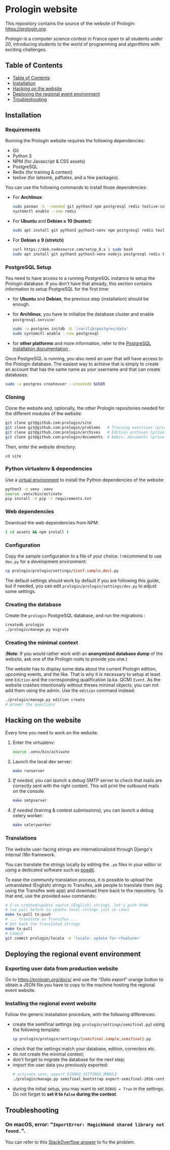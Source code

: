 # Prologin website

This repository contains the source of the website of Prologin:
<https://prologin.org>.

Prologin is a computer science contest in France open to all students under 20,
introducing students to the world of programming and algorithms with exciting
challenges.

## Table of Contents

* [Table of Contents](#table-of-contents)
* [Installation](#installation)
* [Hacking on the website](#hacking-on-the-website)
* [Deploying the regional event environment
  ](#deploying-the-regional-event-environment)
* [Troubleshooting](#troubleshooting)

## Installation

### Requirements

Running the Prologin website requires the following dependencies:

* Git
* Python 3
* NPM (for Javascript & CSS assets)
* PostgreSQL
* Redis (for training & contest)
* texlive (for latexmk, pdflatex, and a few packages).

You can use the following commands to install those dependencies:

- For **Archlinux**:

  ```bash
  sudo pacman -S --needed git python3 npm postgresql redis texlive-core
  systemctl enable --now redis
  ```

- For **Ubuntu** and **Debian ≥ 10 (buster)**:

  ```bash
  sudo apt install git python3 python3-venv npm postgresql redis texlive
  ```

- For **Debian ≤ 9 (stretch)**

  ```bash
  curl https://deb.nodesource.com/setup_8.x | sudo bash
  sudo apt install git python3 python3-venv nodejs postgresql redis texlive
  ```

### PostgreSQL Setup

You need to have access to a running PostgreSQL instance to setup the Prologin
database. If you don't have that already, this section contains information to
setup PostgreSQL for the first time:

- for **Ubuntu** and **Debian**, the previous step (installation) should be
  enough.

- for **Archlinux**, you have to initialize the database cluster and enable
  `postgresql.service`:

  ```bash
  sudo -u postgres initdb -D '/var/lib/postgres/data'
  sudo systemctl enable --now postgresql
  ```

- for **other platforms** and more information, refer to the
  [PostgreSQL installation documentation
  ](https://www.postgresql.org/docs/current/static/tutorial-install.html).

Once PostgreSQL is running, you also need an user that will have access to the
Prologin database. The easiest way to achieve that is simply to create an
account that has the same name as your username and that can create databases:

```bash
sudo -u postgres createuser --createdb $USER
```

### Cloning

Clone the website and, optionally, the other Prologin repositories needed for
the different modules of the website:

```bash
git clone git@github.com:prologin/site
git clone git@github.com:prologin/problems   # Training exercises (private)
git clone git@github.com:prologin/archives   # Edition archives (private)
git clone git@github.com:prologin/documents  # Admin. documents (private)
```

Then, enter the website directory:

```
cd site
```

### Python virtualenv & dependencies

Use a [virtual environment](https://docs.python.org/3/library/venv.html) to
install the Python dependencies of the website:

```bash
python3 -m venv .venv
source .venv/bin/activate
pip install -U pip -r requirements.txt
```

### Web dependencies

Download the web dependencies from NPM:

```bash
( cd assets && npm install )
```

### Configuration

Copy the sample configuration to a file of your choice. I recommend to use
`dev.py` for a development environment:

```bash
cp prologin/prologin/settings/{conf.sample,dev}.py
```

The default settings should work by default if you are following this guide,
but if needed, you can edit `prologin/prologin/settings/dev.py` to adjust some
settings.

### Creating the database

Create the `prologin` PostgreSQL database, and run the migrations :

```bash
createdb prologin
./prologin/manage.py migrate
```

### Creating the minimal context

(**Note**: If you would rather work with an **anonymized database dump** of the
website, ask one of the Prologin roots to provide you one.)

The website has to display some data about the current Prologin edition,
upcoming events, and the like. That is why it is necessary to setup at least
one `Edition` and the corresponding qualification (a.ka. QCM) `Event`. As the
website crashes intentionally without theses minimal objects, you can not add
them using the admin. Use the `edition` command instead:

```bash
./prologin/manage.py edition create
# Answer the questions
```

## Hacking on the website

Every time you need to work on the website:

1. Enter the virtualenv:
    ```bash
    source .venv/bin/activate
    ```
2. Launch the local dev server:
    ```bash
    make runserver
    ```
3. *If needed*, you can launch a debug SMTP server to check that mails are
   correctly sent with the right content. This will print the outbound mails on
   the console.
    ```bash
    make smtpserver
    ```
4. *If needed* (training & contest submissions), you can launch a debug celery
   worker:
    ```bash
    make celeryworker
    ```

### Translations

The website user-facing strings are internationalized through Django's internal
i18n framework.

You can translate the strings locally by editing the `.po` files in your editor
or using a dedicated software such as [poedit](https://poedit.net/).

To ease the *community* translation process, it is possible to upload the
untranslated (English) strings to Transifex, ask people to translate them (eg.
using the Transifex web app) and download them back to the repository.
To that end, use the provided `make` commands:

```bash
# I've created/update source (English) strings, let's push them
# (we pull before to update local strings just in case)
make tx-pull tx-push
# ... translate on Transifex ...
# Get back the translated strings
make tx-pull
# Commit
git commit prologin/locale -m 'locale: update for <feature>'
```

## Deploying the regional event environment

### Exporting user data from production website

Go to https://prologin.org/docs/ and use the “*Data export*” orange button to
obtain a JSON file you have to copy to the machine hosting the regional event
website.

### Installing the regional event website

Follow the generic installation procedure, with the following differences:

* create the semifinal settings (eg. `prologin/settings/semifinal.py`) using
  the following template:
    ```bash
    cp prologin/prologin/settings/{semifinal.sample,semifinal}.py
    ```
* check that the settings match your database, edition, correctors etc.
* do *not* create the minimal context;
* don't forget to migrate the database for the next step;
* import the user data you previously exported:
    ```bash
    # activate venv, export DJANGO_SETTINGS_MODULE
    ./prologin/manage.py semifinal_bootstrap export-semifinal-2016-center.json
    ```
* during the initial setup, you may want to set `DEBUG = True` in the settings.
  Do not forget to **set it to `False` during the contest**.

## Troubleshooting

### On macOS, error: "`ImportError: MagickWand shared library not found.`".

You can refer to this
[StackOverflow answer](https://stackoverflow.com/a/41772062/1408435)
to fix the problem.
